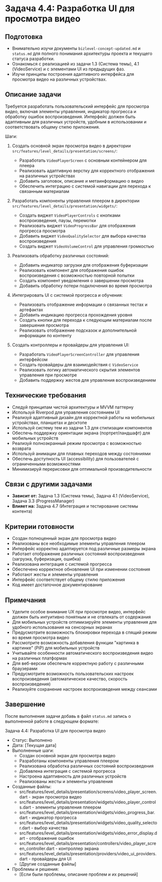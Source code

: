 # Задача 4.4: Разработка UI для просмотра видео

## Подготовка
- Внимательно изучи документы `bizlevel-concept-updated.md` и `status.md` для полного понимания архитектуры проекта и текущего статуса разработки.
- Ознакомься с реализацией из задачи 1.3 (Система темы), 4.1 (VideoService) и с элементами UI из предыдущих фаз.
- Изучи принципы построения адаптивного интерфейса для просмотра видео на различных устройствах.

## Описание задачи
Требуется разработать пользовательский интерфейс для просмотра видео, включая элементы управления, индикатор прогресса и обработку ошибок воспроизведения. Интерфейс должен быть адаптивным для различных устройств, удобным в использовании и соответствовать общему стилю приложения.

Шаги:
1. Создать основной экран просмотра видео в директории `src/features/level_details/presentation/screens/`:
   - Разработать `VideoPlayerScreen` с основным контейнером для плеера
   - Реализовать адаптивную верстку для корректного отображения на различных устройствах
   - Добавить заголовок, описание и метаинформацию о видео
   - Обеспечить интеграцию с системой навигации для перехода к связанным материалам

2. Разработать компоненты управления плеером в директории `src/features/level_details/presentation/widgets/`:
   - Создать виджет `VideoPlayerControls` с кнопками воспроизведения, паузы, перемотки
   - Реализовать виджет `VideoProgressBar` для отображения прогресса просмотра
   - Добавить виджет `VideoQualitySelector` для выбора качества воспроизведения
   - Создать виджет `VideoVolumeControl` для управления громкостью

3. Реализовать обработку различных состояний:
   - Добавить индикатор загрузки для отображения буферизации
   - Реализовать компонент для отображения ошибок воспроизведения с возможностью повторной попытки
   - Создать компонент уведомления о завершении просмотра
   - Добавить обработку потери подключения во время просмотра

4. Интегрировать UI с системой прогресса и обучения:
   - Реализовать отображение информации о связанных тестах и артефактах
   - Добавить индикацию прогресса прохождения уровня
   - Создать кнопки для перехода к следующим материалам после завершения просмотра
   - Реализовать отображение подсказок и дополнительной информации по контенту

5. Создать контроллеры и провайдеры для управления UI:
   - Разработать `VideoPlayerScreenController` для управления интерфейсом
   - Создать провайдеры для взаимодействия с `VideoService`
   - Реализовать логику автоматического скрытия элементов управления при просмотре
   - Добавить поддержку жестов для управления воспроизведением

## Технические требования
- Следуй принципам чистой архитектуры и MVVM паттерну
- Используй Riverpod для управления состоянием UI
- Реализуй адаптивный дизайн для корректной работы на мобильных устройствах, планшетах и десктопе
- Используй систему тем из задачи 1.3 для стилизации компонентов
- Обеспечь поддержку ориентации экрана (портрет/ландшафт) для мобильных устройств
- Реализуй полноэкранный режим просмотра с возможностью возврата
- Используй анимации для плавных переходов между состояниями
- Обеспечь доступность UI (accessibility) для пользователей с ограниченными возможностями
- Минимизируй перерисовки для оптимальной производительности

## Связи с другими задачами
- **Зависит от:** Задача 1.3 (Система темы), Задача 4.1 (VideoService), Задача 3.3 (ProgressManager)
- **Влияет на:** Задача 4.7 (Интеграция и тестирование системы контента)

## Критерии готовности
- Создан полноценный экран для просмотра видео
- Реализованы все необходимые элементы управления плеером
- Интерфейс корректно адаптируется под различные размеры экрана
- Работает отображение различных состояний воспроизведения (загрузка, буферизация, ошибка)
- Реализована интеграция с системой прогресса
- Обеспечено корректное обновление UI при изменении состояния
- Работают жесты и элементы управления
- Интерфейс соответствует общему стилю приложения
- Код имеет достаточное документирование

## Примечания
- Уделите особое внимание UX при просмотре видео, интерфейс должен быть интуитивно понятным и не отвлекать от содержания
- Для мобильных устройств оптимизируйте элементы управления для удобного использования на сенсорных экранах
- Предусмотрите возможность блокировки перехода в спящий режим во время просмотра видео
- Рассмотрите возможность добавления функции "картинка в картинке" (PiP) для мобильных устройств
- Учитывайте особенности автоматического воспроизведения видео на различных платформах
- Для веб-версии обеспечьте корректную работу с различными браузерами
- Предусмотрите возможность пользовательских настроек воспроизведения (автоматическое качество, скорость воспроизведения)
- Реализуйте сохранение настроек воспроизведения между сеансами

## Завершение
После выполнения задачи добавь в файл `status.md` запись о выполненной работе в следующем формате:

Задача 4.4: Разработка UI для просмотра видео
* Статус: Выполнено
* Дата: [Текущая дата]
* Выполненные шаги:
    * Создан основной экран для просмотра видео
    * Разработаны компоненты управления плеером
    * Реализована обработка различных состояний воспроизведения
    * Добавлена интеграция с системой прогресса
    * Настроена адаптивность для различных устройств
    * Реализованы жесты и элементы управления
* Созданные файлы:
    * src/features/level_details/presentation/screens/video_player_screen.dart - экран просмотра видео
    * src/features/level_details/presentation/widgets/video_player_controls.dart - элементы управления плеером
    * src/features/level_details/presentation/widgets/video_progress_bar.dart - индикатор прогресса
    * src/features/level_details/presentation/widgets/video_quality_selector.dart - выбор качества
    * src/features/level_details/presentation/widgets/video_error_display.dart - отображение ошибок
    * src/features/level_details/presentation/controllers/video_player_screen_controller.dart - контроллер экрана
    * src/features/level_details/presentation/providers/video_ui_providers.dart - провайдеры для UI
    * [Другие созданные файлы]
* Проблемы и решения:
    * [Если были проблемы, описание проблем и их решений]